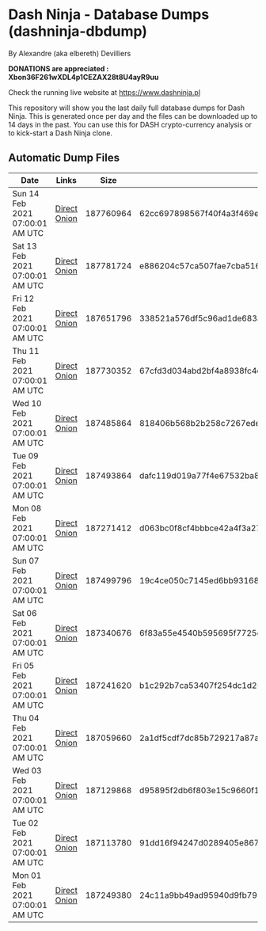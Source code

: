 # Dash Ninja - Database Dumps (dashninja-dbdump)
By Alexandre (aka elbereth) Devilliers

**DONATIONS are appreciated : Xbon36F261wXDL4p1CEZAX28t8U4ayR9uu**

Check the running live website at https://www.dashninja.pl

This repository will show you the last daily full database dumps for Dash Ninja. This is generated once per day and the files can be downloaded up to 14 days in the past.
You can use this for DASH crypto-currency analysis or to kick-start a Dash Ninja clone.


## Automatic Dump Files
| Date | Links | Size | SHA256 |
|--|--|--|--|
| Sun 14 Feb 2021 07:00:01 AM UTC | [Direct](https://oshi.at/DaJRyL) [Onion](http://oshiatwowvdbshka.onion/DaJRyL) | 187760964 | 62cc697898567f40f4a3f469e2ba8befb9c24950cf24150e9f0bfaac6188fd48 | 
| Sat 13 Feb 2021 07:00:01 AM UTC | [Direct](https://oshi.at/JJkTzq) [Onion](http://oshiatwowvdbshka.onion/JJkTzq) | 187781724 | e886204c57ca507fae7cba51643a850cb12174dcee4dec6e511d54f970738432 | 
| Fri 12 Feb 2021 07:00:01 AM UTC | [Direct](https://oshi.at/xKxCQS) [Onion](http://oshiatwowvdbshka.onion/xKxCQS) | 187651796 | 338521a576df5c96ad1de683afffb788b21da74705b8ddcc3ff448d686274f1d | 
| Thu 11 Feb 2021 07:00:01 AM UTC | [Direct](https://oshi.at/ycPRgF) [Onion](http://oshiatwowvdbshka.onion/ycPRgF) | 187730352 | 67cfd3d034abd2bf4a8938fc4d6f2f9f3b76da7f999301dad8dfabbfebf79370 | 
| Wed 10 Feb 2021 07:00:01 AM UTC | [Direct](https://oshi.at/iUVGGR) [Onion](http://oshiatwowvdbshka.onion/iUVGGR) | 187485864 | 818406b568b2b258c7267edeead8923b3550895ac5fc89f4edb61ae87755ca24 | 
| Tue 09 Feb 2021 07:00:01 AM UTC | [Direct](https://oshi.at/wZLumd) [Onion](http://oshiatwowvdbshka.onion/wZLumd) | 187493864 | dafc119d019a77f4e67532ba8e4f72ff6f2c7a651f7127a714e02e9f5d8b3ef4 | 
| Mon 08 Feb 2021 07:00:01 AM UTC | [Direct](https://oshi.at/nwsbQB) [Onion](http://oshiatwowvdbshka.onion/nwsbQB) | 187271412 | d063bc0f8cf4bbbce42a4f3a2773c2c6b2833b3bac40b789cd098e319e0dc361 | 
| Sun 07 Feb 2021 07:00:01 AM UTC | [Direct](https://oshi.at/jXVuFo) [Onion](http://oshiatwowvdbshka.onion/jXVuFo) | 187499796 | 19c4ce050c7145ed6bb93168c72dfdb7b27f3d6747f6ae162d7525e16cab327a | 
| Sat 06 Feb 2021 07:00:01 AM UTC | [Direct](https://oshi.at/DsVWVc) [Onion](http://oshiatwowvdbshka.onion/DsVWVc) | 187340676 | 6f83a55e4540b595695f7725c7dfef673320c1ea4561bf16582c6c9dfd5752b2 | 
| Fri 05 Feb 2021 07:00:01 AM UTC | [Direct](https://oshi.at/GVtdcg) [Onion](http://oshiatwowvdbshka.onion/GVtdcg) | 187241620 | b1c292b7ca53407f254dc1d26635c50f1cc16ec43744ec0b1265f0d1b869e1d5 | 
| Thu 04 Feb 2021 07:00:01 AM UTC | [Direct](https://oshi.at/qYMXYX) [Onion](http://oshiatwowvdbshka.onion/qYMXYX) | 187059660 | 2a1df5cdf7dc85b729217a87a48468dff4b782f0aa854821afe9df9b9729130f | 
| Wed 03 Feb 2021 07:00:01 AM UTC | [Direct](https://oshi.at/jXSxJr) [Onion](http://oshiatwowvdbshka.onion/jXSxJr) | 187129868 | d95895f2db6f803e15c9660f1031b8599df6d72115c808a7ea6a2b6b9a82da36 | 
| Tue 02 Feb 2021 07:00:01 AM UTC | [Direct](https://oshi.at/GVqTeV) [Onion](http://oshiatwowvdbshka.onion/GVqTeV) | 187113780 | 91dd16f94247d0289405e86781ee21d8b29d340ba3070ddf92e7e2ea510520ab | 
| Mon 01 Feb 2021 07:00:01 AM UTC | [Direct](https://oshi.at/gNKfVw) [Onion](http://oshiatwowvdbshka.onion/gNKfVw) | 187249380 | 24c11a9bb49ad95940d9fb7996864e4137d10fcb19a50d64af40a898a4b0cf8a | 
